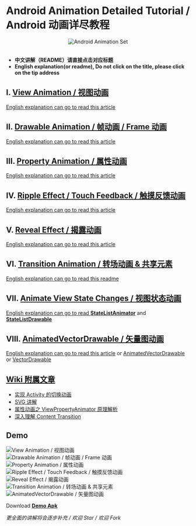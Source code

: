 # Android Animation Detailed Tutorial / Android 动画详尽教程

<div  align="center">
<img src="https://raw.githubusercontent.com/OCNYang/Android-Animation-Set/master/app/src/main/res/drawable/header_bg.jpg?token=AQ83Mm1lTKd-0jwgDJ9K3tNGJbk9OI9iks5axtyQwA%3D%3D" alt="Android Animation Set" align=center />
</div>

<br/>

* **中文讲解（README）请直接点击对应标题**  
* **English explanation(or readme), Do not click on the title, please click on the tip address**

## Ⅰ. [View Animation / 视图动画](https://github.com/OCNYang/Android-Animation-Set/tree/master/view-animation)

[English explanation can go to read this article](https://developer.android.com/guide/topics/graphics/view-animation.html)  

## Ⅱ. [Drawable Animation / 帧动画 / Frame 动画](https://github.com/OCNYang/Android-Animation-Set/tree/master/drawable-animation)

[English explanation can go to read this article](https://developer.android.com/reference/android/graphics/drawable/AnimationDrawable.html)  

## Ⅲ. [Property Animation / 属性动画](https://github.com/OCNYang/Android-Animation-Set/tree/master/property-animation)  

[English explanation can go to read this article](https://developer.android.com/guide/topics/graphics/prop-animation.html)  

## Ⅳ. [Ripple Effect / Touch Feedback / 触摸反馈动画](https://github.com/OCNYang/Android-Animation-Set/tree/master/ripple-animation)

[English explanation can go to read this article](https://guides.codepath.com/android/Ripple-Animation)  

## Ⅴ. [Reveal Effect / 揭露动画](https://github.com/OCNYang/Android-Animation-Set/tree/master/reveal-animation)

[English explanation can go to read this article](http://anjithsasindran.in/blog/2015/08/15/material-sharing-card/)  

## Ⅵ. [Transition Animation / 转场动画 & 共享元素](https://github.com/OCNYang/Android-Animation-Set/tree/master/transition-animation)

[English explanation can go to read this readme](https://github.com/OCNYang/Android-Animation-Set/blob/master/transition-animation/README_EN.md)  

## Ⅶ. [Animate View State Changes / 视图状态动画](https://github.com/OCNYang/Android-Animation-Set/tree/master/state-animation)

[English explanation can go to read ](https://developer.android.com/training/material/animations.html)
[**StateListAnimator**](https://developer.android.com/reference/android/animation/StateListAnimator.html) and [**StateListDrawable**](https://developer.android.com/reference/android/graphics/drawable/StateListDrawable.html)

## Ⅷ. [AnimatedVectorDrawable / 矢量图动画](https://github.com/OCNYang/Android-Animation-Set/tree/master/vector-animation)

[English explanation can go to read this article](https://www.androiddesignpatterns.com/2016/11/introduction-to-icon-animation-techniques.html) 
or [AnimatedVectorDrawable](https://developer.android.com/reference/android/graphics/drawable/AnimatedVectorDrawable.html) 
or [VectorDrawable](https://developer.android.com/reference/android/graphics/drawable/VectorDrawable.html)

## [Wiki 附属文章](https://github.com/OCNYang/Android-Animation-Set/wiki)

* [实现 Activity 的切换动画](https://github.com/OCNYang/Android-Animation-Set/wiki/%E5%AE%9E%E7%8E%B0-Activity-%E7%9A%84%E5%88%87%E6%8D%A2%E5%8A%A8%E7%94%BB)  
* [SVG 讲解](https://github.com/OCNYang/Android-Animation-Set/wiki/SVG-%E8%AE%B2%E8%A7%A3)  
* [属性动画之 ViewPropertyAnimator 原理解析](https://github.com/OCNYang/Android-Animation-Set/wiki/%E5%B1%9E%E6%80%A7%E5%8A%A8%E7%94%BB%E4%B9%8B-ViewPropertyAnimator-%E5%8E%9F%E7%90%86%E8%A7%A3%E6%9E%90)  
* [深入理解 Content Transition](https://github.com/OCNYang/Android-Animation-Set/wiki/%E6%B7%B1%E5%85%A5%E7%90%86%E8%A7%A3-Content-Transition)  

## Demo  

![View Animation / 视图动画](./README_Res/demo1.gif)  
![Drawable Animation / 帧动画 / Frame 动画](./README_Res/demo2.gif)  
![Property Animation / 属性动画](./README_Res/demo3.gif)  
![Ripple Effect / Touch Feedback / 触摸反馈动画](./README_Res/demo4.gif)  
![Reveal Effect / 揭露动画](./README_Res/demo5.gif)  
![Transition Animation / 转场动画 & 共享元素](./README_Res/demo7.gif)  
![AnimatedVectorDrawable / 矢量图动画](./README_Res/demo8.gif)  


Download [**Demo Apk**](https://github.com/OCNYang/Android-Animation-Set/raw/master/README_Res/app-debug.apk)


*更全面的讲解将会逐步补充 / 欢迎 Star / 欢迎 Fork*